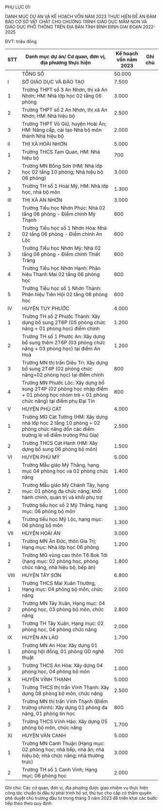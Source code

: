 PHỤ LỤC 01:

DANH MỤC DỰ ÁN VÀ KẾ HOẠCH VỐN NĂM 2023 THỰC HIỆN ĐỀ ÁN ĐẢM BẢO CƠ SỞ VẬT CHẤT CHO CHƯƠNG TRÌNH GIÁO DỤC MẦM NON VÀ GIÁO DỤC PHỔ THÔNG TRÊN ĐỊA BÀN TỈNH BÌNH ĐỊNH GIAI ĐOẠN 2022-2025

ĐVT: triệu đồng

| STT | Danh mục dự án/ Cơ quan, đơn vị, địa phương thực hiện | Kế hoạch vốn năm 2023 | Ghi chú |
|---|---|---|---|
|  | TỔNG SỐ | 50.000 |  |
| I | SỞ GIÁO DỤC VÀ ĐÀO TẠO | 7.500 |  |
| 1 | Trường THPT số 3 An Nhơn, thị xã An Nhơn; HM: Nhà lớp học 02 tầng 06 phòng | 3.000 |  |
| 2 | Trường THPT số 2 An Nhơn, thị xã An Nhơn; HM: Nhà hiệu bộ | 2.500 |  |
| 3 | Trường THPT Võ Giữ, huyện Hoài Ân; HM: Nâng cấp, cải tạo Nhà bộ môn thành Nhà hiệu bộ | 2.000 |  |
| II | THỊ XÃ HOÀI NHƠN | 5.000 |  |
| 1 | Trường THCS Tam Quan, HM: Nhà hiệu bộ | 700 |  |
| 2 | Trường MN Bồng Sơn (HM: Nhà lớp học 02 tầng 10 phòng; Nhà hiệu bộ 06 phòng) | 3.000 |  |
| 3 | Trường TH số 1 Hoài Mỹ, HM: Nhà lớp học, nhà bộ môn | 1.300 |  |
| III | THỊ XÃ AN NHƠN | 3.000 |  |
| 1 | Trường Tiểu học Nhơn Phúc: Nhà 02 tầng 06 phòng - Điểm chính Mỹ Thạnh | 600 |  |
| 2 | Trường Tiểu học số 1 Nhơn Hòa: Nhà 02 tầng 06 phòng - Điểm chính An Lộc | 600 |  |
| 3 | Trường Tiểu học Nhơn Mỹ: Nhà 02 tầng 06 phòng - Điểm chính Thiết Tràng | 600 |  |
| 4 | Trường Tiểu học Nhơn Hạnh: Phân hiệu Thanh Mai 02 tầng 06 phòng học | 600 |  |
| 5 | Trường Tiểu học số 1 Nhơn Thành: Phân hiệu Tiên Hội 02 tầng 08 phòng học | 600 |  |
| IV | HUYỆN TUY PHƯỚC | 4.000 |  |
| 1 | Trường TH số 2 Phước Thành: Xây dựng bổ sung 2T6P (05 phòng chức năng + 01 phòng học) điểm chính | 1.200 |  |
| 2 | Trường TH số 1 Phước An: Xây dựng bổ sung thêm 2T6P (03 phòng chức năng + 03 phòng học) tại điểm An Hoà | 1.200 |  |
| 3 | Trường MN thị trấn Diêu Trì: Xây dựng bổ sung 2T4P (02 phòng chức năng+02 phòng học) tại điểm chính | 800 |  |
| 4 | Trường MN Phước Lộc: Xây dựng bổ sung 2T4P (02 phòng học nhập điểm + 01 phòng học nhóm trẻ + 01 phòng chức năng) tại điểm phụ Đại Tín | 800 |  |
| V | HUYỆN PHÙ CÁT | 4.000 |  |
| 1 | Trường MG Cát Tường (HM: Xây dựng nhà lớp học 2 tầng 10 phòng + 02 phòng chức năng dồn các điểm trường lẻ về điểm trường Phú Gia) | 2.500 |  |
| 2 | Trường THCS Cát Hanh (HM: Xây dựng bổ sung 06 phòng bộ môn) | 1.500 |  |
| VI | HUYỆN PHÙ MỸ | 5.000 |  |
| 1 | Trường Mẫu giáo Mỹ Thắng, hạng mục 04 phòng học và 02 phòng chức năng | 1.400 |  |
| 2 | Trường Mẫu giáo Mỹ Chánh Tây, hạng mục: 01 phòng đa chức năng; khối hành chính, quản trị và khối phụ trợ | 1.000 |  |
| 3 | Trường tiểu học số 2 Mỹ Thắng, hạng mục: 06 phòng bộ môn | 1.300 |  |
| 4 | Trường tiểu học Mỹ Lộc, hạng mục: 06 phòng bộ môn | 1.300 |  |
| VII | HUYỆN HOÀI ÂN | 3.000 |  |
| 1 | Trường MN Ân Đức, thôn Gia Trị; Hạng mục: Nhà lớp học 06 phòng | 1.200 |  |
| 2 | Trường MG vùng cao thôn T6 Bok Tới (hạng mục: 02 phòng học, phòng chức năng, nhà hiệu bộ, bếp ăn) | 1.800 |  |
| VIII | HUYỆN TÂY SƠN | 6.800 |  |
| 1 | Trường THCS Mai Xuân Thưởng, Hạng mục: 04 phòng bộ môn, chức năng | 2.000 |  |
| 2 | Trường MN Tây Xuân, Hạng mục: 04 phòng học, 03 phòng bộ môn, chức năng | 2.800 |  |
| 3 | Trường TH Tây Xuân, Hạng mục: 02 phòng học, 04 phòng chức năng | 2.000 |  |
| IX | HUYỆN AN LÃO | 1.700 |  |
| 1 | Trường MN An Hòa: Xây dựng 01 phòng hội đồng, 01 phòng GD nghệ thuật | 700 |  |
| 3 | Trường THCS An Hòa: Xây dựng 04 phòng học, 04 phòng bộ môn | 1.000 |  |
| X | HUYỆN VĨNH THẠNH | 5.000 |  |
| 1 | Trường THCS thị trấn Vĩnh Thạnh: Xây dựng 08 phòng bộ môn, chức năng | 2.500 |  |
| 2 | Trường MN thị trấn Vĩnh Thạnh (Điểm trường chính): Xây dựng 01 phòng đa năng, 01 phòng tin học | 800 |  |
| 3 | Trường THCS Vĩnh Hảo: Xây dựng 05 phòng bộ môn, chức năng | 1.700 |  |
| XI | HUYỆN VÂN CANH | 5.000 |  |
| 1 | Trường MN Canh Thuận (Hạng mục: 02 phòng học; nhà bếp, nhà ăn; nhà hiệu bộ; nhà chức năng; nhà thường trực) | 3.000 |  |
| 2 | Trường TH số 1 Canh Vinh; Hạng mục: 06 phòng học | 2.000 |  |

Ghi chú: Các cơ quan, đơn vị, địa phương được giao nhiệm vụ thực hiện công tác chuẩn bị đầu tư phải trình hồ sơ, thủ tục cho cấp có thẩm quyền phê duyệt chủ trương đầu tư trong tháng 3 năm 2023 để triển khai các bước tiếp theo theo quy định.